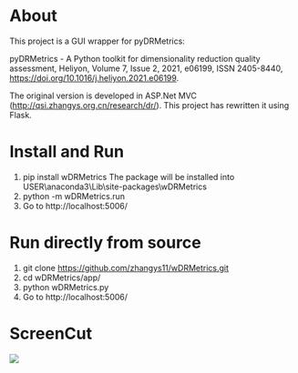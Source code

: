 # About

This project is a GUI wrapper for pyDRMetrics:

   pyDRMetrics - A Python toolkit for dimensionality reduction quality assessment, Heliyon, Volume 7, Issue 2, 2021, e06199, ISSN 2405-8440, https://doi.org/10.1016/j.heliyon.2021.e06199.

The original version is developed in ASP.Net MVC (http://qsi.zhangys.org.cn/research/dr/). This project has rewritten it using Flask. 

# Install and Run

1. pip install wDRMetrics
   The package will be installed into USER\anaconda3\Lib\site-packages\wDRMetrics 
2. python -m wDRMetrics.run
3. Go to http://localhost:5006/

# Run directly from source

1. git clone https://github.com/zhangys11/wDRMetrics.git
2. cd wDRMetrics/app/
3. python wDRMetrics.py
4. Go to http://localhost:5006/

# ScreenCut

<img src="wDRMetrics.jpg">